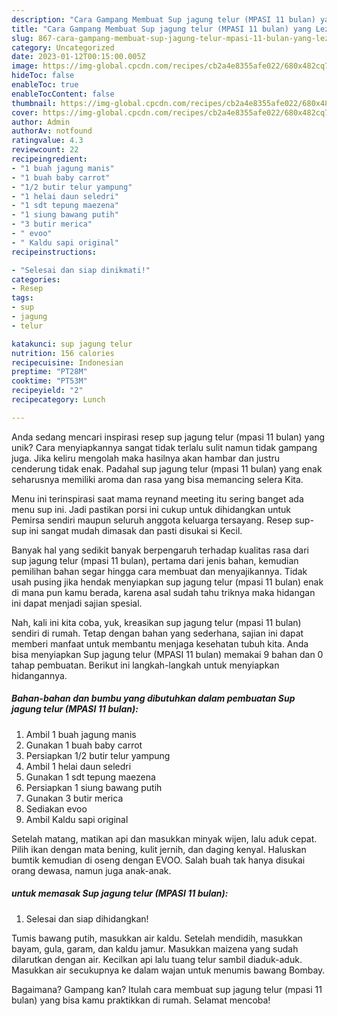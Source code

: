 ```yaml
---
description: "Cara Gampang Membuat Sup jagung telur (MPASI 11 bulan) yang Lezat Sekali"
title: "Cara Gampang Membuat Sup jagung telur (MPASI 11 bulan) yang Lezat Sekali"
slug: 867-cara-gampang-membuat-sup-jagung-telur-mpasi-11-bulan-yang-lezat-sekali
category: Uncategorized
date: 2023-01-12T00:15:00.005Z
image: https://img-global.cpcdn.com/recipes/cb2a4e8355afe022/680x482cq70/sup-jagung-telur-mpasi-11-bulan-foto-resep-utama.jpg
hideToc: false
enableToc: true
enableTocContent: false
thumbnail: https://img-global.cpcdn.com/recipes/cb2a4e8355afe022/680x482cq70/sup-jagung-telur-mpasi-11-bulan-foto-resep-utama.jpg
cover: https://img-global.cpcdn.com/recipes/cb2a4e8355afe022/680x482cq70/sup-jagung-telur-mpasi-11-bulan-foto-resep-utama.jpg
author: Admin
authorAv: notfound
ratingvalue: 4.3
reviewcount: 22
recipeingredient:
- "1 buah jagung manis"
- "1 buah baby carrot"
- "1/2 butir telur yampung"
- "1 helai daun seledri"
- "1 sdt tepung maezena"
- "1 siung bawang putih"
- "3 butir merica"
- " evoo"
- " Kaldu sapi original"
recipeinstructions:

- "Selesai dan siap dinikmati!"
categories:
- Resep
tags:
- sup
- jagung
- telur

katakunci: sup jagung telur 
nutrition: 156 calories
recipecuisine: Indonesian
preptime: "PT28M"
cooktime: "PT53M"
recipeyield: "2"
recipecategory: Lunch

---
```





Anda sedang mencari inspirasi resep sup jagung telur (mpasi 11 bulan) yang unik? Cara menyiapkannya sangat tidak terlalu sulit namun tidak gampang juga. Jika keliru mengolah maka hasilnya akan hambar dan justru cenderung tidak enak. Padahal sup jagung telur (mpasi 11 bulan) yang enak seharusnya memiliki aroma dan rasa yang bisa memancing selera Kita.





Menu ini terinspirasi saat mama reynand meeting itu sering banget ada menu sup ini. Jadi pastikan porsi ini cukup untuk dihidangkan untuk Pemirsa sendiri maupun seluruh anggota keluarga tersayang. Resep sup-sup ini sangat mudah dimasak dan pasti disukai si Kecil.

Banyak hal yang sedikit banyak berpengaruh terhadap kualitas rasa dari sup jagung telur (mpasi 11 bulan), pertama dari jenis bahan, kemudian pemilihan bahan segar hingga cara membuat dan menyajikannya. Tidak usah pusing jika hendak menyiapkan sup jagung telur (mpasi 11 bulan) enak di mana pun kamu berada, karena asal sudah tahu triknya maka hidangan ini dapat menjadi sajian spesial.






Nah, kali ini kita coba, yuk, kreasikan sup jagung telur (mpasi 11 bulan) sendiri di rumah. Tetap dengan bahan yang sederhana, sajian ini dapat memberi manfaat untuk membantu menjaga kesehatan tubuh kita. Anda bisa menyiapkan Sup jagung telur (MPASI 11 bulan) memakai 9 bahan dan 0 tahap pembuatan. Berikut ini langkah-langkah untuk menyiapkan hidangannya.

<!--inarticleads1-->

##### Bahan-bahan dan bumbu yang dibutuhkan dalam pembuatan Sup jagung telur (MPASI 11 bulan):

1. Ambil 1 buah jagung manis
1. Gunakan 1 buah baby carrot
1. Persiapkan 1/2 butir telur yampung
1. Ambil 1 helai daun seledri
1. Gunakan 1 sdt tepung maezena
1. Persiapkan 1 siung bawang putih
1. Gunakan 3 butir merica
1. Sediakan  evoo
1. Ambil  Kaldu sapi original


Setelah matang, matikan api dan masukkan minyak wijen, lalu aduk cepat. Pilih ikan dengan mata bening, kulit jernih, dan daging kenyal. Haluskan bumtik kemudian di oseng dengan EVOO. Salah buah tak hanya disukai orang dewasa, namun juga anak-anak. 

<!--inarticleads2-->

#####  untuk memasak Sup jagung telur (MPASI 11 bulan):


1. Selesai dan siap dihidangkan!

Tumis bawang putih, masukkan air kaldu. Setelah mendidih, masukkan bayam, gula, garam, dan kaldu jamur. Masukkan maizena yang sudah dilarutkan dengan air. Kecilkan api lalu tuang telur sambil diaduk-aduk. Masukkan air secukupnya ke dalam wajan untuk menumis bawang Bombay. 

Bagaimana? Gampang kan? Itulah cara membuat sup jagung telur (mpasi 11 bulan) yang bisa kamu praktikkan di rumah. Selamat mencoba!
